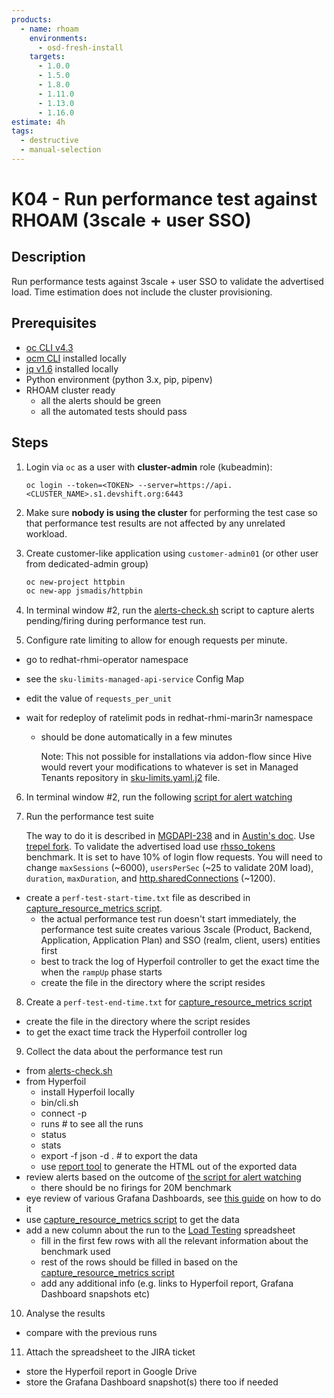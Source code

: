 ```yaml
---
products:
  - name: rhoam
    environments:
      - osd-fresh-install
    targets:
      - 1.0.0
      - 1.5.0
      - 1.8.0
      - 1.11.0
      - 1.13.0
      - 1.16.0
estimate: 4h
tags:
  - destructive
  - manual-selection
---
```


# K04 - Run performance test against RHOAM (3scale + user SSO)

## Description

Run performance tests against 3scale + user SSO to validate the advertised load. Time estimation does not include the cluster provisioning.

## Prerequisites

- [oc CLI v4.3](https://docs.openshift.com/container-platform/3.6/cli_reference/get_started_cli.html#installing-the-cli)
- [ocm CLI](https://github.com/openshift-online/ocm-cli/releases) installed locally
- [jq v1.6](https://github.com/stedolan/jq/releases) installed locally
- Python environment (python 3.x, pip, pipenv)
- RHOAM cluster ready
  - all the alerts should be green
  - all the automated tests should pass

## Steps

1. Login via `oc` as a user with **cluster-admin** role (kubeadmin):

   ```
   oc login --token=<TOKEN> --server=https://api.<CLUSTER_NAME>.s1.devshift.org:6443
   ```

2. Make sure **nobody is using the cluster** for performing the test case so that performance test results are not affected by any unrelated workload.

3. Create customer-like application using `customer-admin01` (or other user from dedicated-admin group)

   ```bash
   oc new-project httpbin
   oc new-app jsmadis/httpbin
   ```

4. In terminal window #2, run the [alerts-check.sh](https://github.com/integr8ly/integreatly-operator/blob/master/scripts/alerts-check.sh) script to capture alerts pending/firing during performance test run.

5. Configure rate limiting to allow for enough requests per minute.

- go to redhat-rhmi-operator namespace
- see the `sku-limits-managed-api-service` Config Map
- edit the value of `requests_per_unit`
- wait for redeploy of ratelimit pods in redhat-rhmi-marin3r namespace

  - should be done automatically in a few minutes

    Note: This not possible for installations via addon-flow since Hive would revert your modifications to whatever
    is set in Managed Tenants repository in [sku-limits.yaml.j2](https://gitlab.cee.redhat.com/service/managed-tenants/-/blob/master/addons/managed-api-service/metadata/stage/sku-limits.yaml.j2) file.

6. In terminal window #2, run the following [script for alert watching](https://github.com/integr8ly/integreatly-operator/blob/master/scripts/alerts-check.sh)

7. Run the performance test suite

   The way to do it is described in [MGDAPI-238](https://issues.redhat.com/browse/MGDAPI-238) and in [Austin's doc](https://docs.google.com/document/d/1NJBUsieRkBLnN2PMAF5cpaH7uXq9mZCx1JQaT9Ruytk/edit?usp=sharing). Use [trepel fork](https://gitlab.cee.redhat.com/trepel/3scale-py-testsuite/-/tree/performance_tests). To validate the advertised load use [rhsso_tokens](https://gitlab.cee.redhat.com/trepel/3scale-py-testsuite/-/blob/performance_tests/testsuite/tests/performance/apicast/smoke/template_rhsso_tokens.hf.yaml) benchmark. It is set to have 10% of login flow requests. You will need to change `maxSessions` (~6000), `usersPerSec` (~25 to validate 20M load), `duration`, `maxDuration`, and [http.sharedConnections](https://gitlab.cee.redhat.com/trepel/3scale-py-testsuite/-/blob/performance_tests/testsuite/tests/performance/apicast/smoke/test_smoke_rhsso_tokens.py#L54-55) (~1200).

- create a `perf-test-start-time.txt` file as described in [capture_resource_metrics script](https://github.com/integr8ly/integreatly-operator/blob/master/scripts/capture_resource_metrics.sh).
  - the actual performance test run doesn't start immediately, the performance test suite creates various 3scale (Product, Backend, Application, Application Plan) and SSO (realm, client, users) entities first
  - best to track the log of Hyperfoil controller to get the exact time the when the `rampUp` phase starts
  - create the file in the directory where the script resides

8. Create a `perf-test-end-time.txt` for [capture_resource_metrics script](https://github.com/integr8ly/integreatly-operator/blob/master/scripts/capture_resource_metrics.sh)

- create the file in the directory where the script resides
- to get the exact time track the Hyperfoil controller log

9. Collect the data about the performance test run

- from [alerts-check.sh](https://github.com/integr8ly/integreatly-operator/blob/master/scripts/alerts-check.sh)
- from Hyperfoil
  - install Hyperfoil locally
  - bin/cli.sh
  - connect <hyperfoil-url-without-protocol> -p <port-8090-is-default>
  - runs # to see all the runs
  - status <your-run-name>
  - stats <your-run-name>
  - export -f json -d . <your-run-name> # to export the data
  - use [report tool](https://github.com/Hyperfoil/report) to generate the HTML out of the exported data
- review alerts based on the outcome of [the script for alert watching](https://github.com/integr8ly/integreatly-operator/blob/master/scripts/alerts-check.sh)
  - there should be no firings for 20M benchmark
- eye review of various Grafana Dashboards, see [this guide](https://docs.google.com/document/d/1KznoB-we73lGUViJApVHyBoIgh3xpgyak6ODAEAHbwk/edit?usp=sharing) on how to do it
- use [capture_resource_metrics script](https://github.com/integr8ly/integreatly-operator/blob/master/scripts/capture_resource_metrics.sh) to get the data
- add a new column about the run to the [Load Testing](https://docs.google.com/spreadsheets/d/1v_bZIk8B_thZi93hGBNiOOnbSix0gmpwy3LV_s4WFPw/edit?usp=sharing) spreadsheet
  - fill in the first few rows with all the relevant information about the benchmark used
  - rest of the rows should be filled in based on the [capture_resource_metrics script](https://github.com/integr8ly/integreatly-operator/blob/master/scripts/capture_resource_metrics.sh)
  - add any additional info (e.g. links to Hyperfoil report, Grafana Dashboard snapshots etc)

10. Analyse the results

- compare with the previous runs

11. Attach the spreadsheet to the JIRA ticket

- store the Hyperfoil report in Google Drive
- store the Grafana Dashboard snapshot(s) there too if needed
